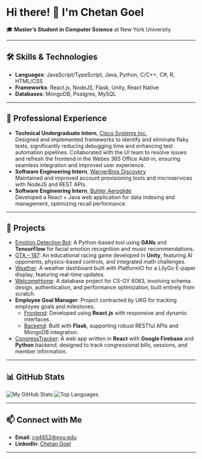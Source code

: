 # Hi there! 👋 I'm Chetan Goel

🎓 **Master’s Student in Computer Science** at New York University  



---

## 🛠️ **Skills & Technologies**

- **Languages**: JavaScript/TypeScript, Java, Python, C/C++, C#, R, HTML/CSS  
- **Frameworks**: React.js, NodeJS, Flask, Unity, React Native  
- **Databases**: MongoDB, Postgres, MySQL

---

## 💼 **Professional Experience**
- **Technical Undergraduate Intern**, [Cisco Systems Inc.](https://www.cisco.com)  
    Designed and implemented frameworks to identify and eliminate flaky tests, significantly reducing debugging time and enhancing test automation pipelines. Collaborated with the UI team to resolve issues and refresh the frontend in the Webex 365 Office Add-in, ensuring seamless integration and improved user experience.
- **Software Engineering Intern**, [WarnerBros Discovery](https://www.warnerbros.com)  
    Maintained and improved account provisioning tools and microservices with NodeJS and REST APIs.
- **Software Engineering Intern**, [Buhler Aeroglide](https://www.buhlergroup.com)  
    Developed a React + Java web application for data indexing and management, optimizing recall performance.  

---

## 🌟 **Projects**

- [Emotion Detection Bot](https://github.com/chetangoel01/emotion-detection): A Python-based tool using **GANs** and **TensorFlow** for facial emotion recognition and music recommendations.
- [GTA – 187](https://github.com/chetangoel01/GTA-187): An educational racing game developed in **Unity**, featuring AI opponents, physics-based controls, and integrated math challenges.
- [Weather](https://github.com/chetangoel01/Weather): A weather dashboard built with PlatformIO for a LilyGo E-paper display, featuring real-time updates.
- [WelcomeHome](https://github.com/chetangoel01/WelcomeHome): A database project for CS-GY 6083, involving schema design, authentication, and performance optimization, built entirely from scratch.
- **Employee Goal Manager**: Project contracted by UKG for tracking employee goals and milestones.  
  - [Frontend](https://github.com/chetangoel01/cs320-AST-frontend): Developed using **React.js** with responsive and dynamic interfaces.  
  - [Backend](https://github.com/chetangoel01/cs320-AST-backend): Built with **Flask**, supporting robust RESTful APIs and MongoDB integration.
- [CongressTracker](https://github.com/chetangoel01/CongressTracker): A web app written in **React** with **Google Firebase** and **Python** backend, designed to track congressional bills, sessions, and member information.


---

## 📊 **GitHub Stats**

![My GitHub Stats](https://github-readme-stats.vercel.app/api?username=chetangoel01&show_icons=true&theme=default)  ![Top Languages](https://github-readme-stats.vercel.app/api/top-langs/?username=chetangoel01&layout=compact&theme=default)

---

## 📫 **Connect with Me**

- **Email**: [cg4652@nyu.edu](mailto:cg4652@nyu.edu)  
- **LinkedIn**: [Chetan Goel](https://linkedin.com/in/chetan-goel)
  
---
